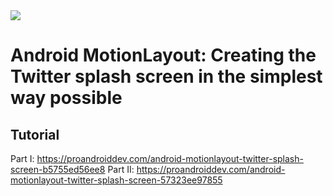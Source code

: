 <img src="https://github.com/waseefakhtar/MotionLayoutTwitter/blob/master/Screenshots/header_highres.jpg?raw=true"/>

# Android MotionLayout: Creating the Twitter splash screen in the simplest way possible

## Tutorial
Part I: https://proandroiddev.com/android-motionlayout-twitter-splash-screen-b5755ed56ee8
Part II: https://proandroiddev.com/android-motionlayout-twitter-splash-screen-57323ee97855
